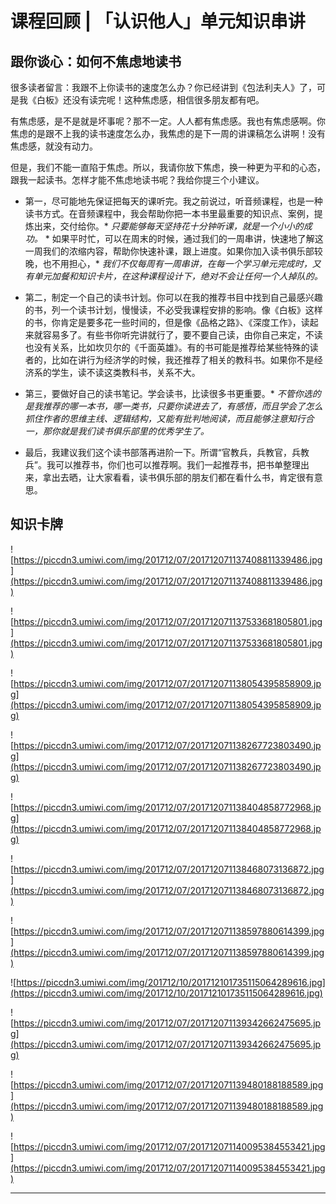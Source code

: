 # 课程回顾 | 「认识他人」单元知识串讲

## 跟你谈心：如何不焦虑地读书

很多读者留言：我跟不上你读书的速度怎么办？你已经讲到《包法利夫人》了，可是我《白板》还没有读完呢！这种焦虑感，相信很多朋友都有吧。

有焦虑感，是不是就是坏事呢？那不一定。人人都有焦虑感。我也有焦虑感啊。你焦虑的是跟不上我的读书速度怎么办，我焦虑的是下一周的讲课稿怎么讲啊！没有焦虑感，就没有动力。

但是，我们不能一直陷于焦虑。所以，我请你放下焦虑，换一种更为平和的心态，跟我一起读书。怎样才能不焦虑地读书呢？我给你提三个小建议。

* 第一，尽可能地先保证把每天的课听完。我之前说过，听音频课程，也是一种读书方式。在音频课程中，我会帮助你把一本书里最重要的知识点、案例，提炼出来，交付给你。* *只要能够每天坚持花十分钟听课，就是一个小小的成功。* * 如果平时忙，可以在周末的时候，通过我们的一周串讲，快速地了解这一周我们的浓缩内容，帮助你快速补课，跟上进度。如果你加入读书俱乐部较晚，也不用担心，* *我们不仅每周有一周串讲，在每一个学习单元完成时，又有单元加餐和知识卡片，在这种课程设计下，绝对不会让任何一个人掉队的。* 

* 第二，制定一个自己的读书计划。你可以在我的推荐书目中找到自己最感兴趣的书，列一个读书计划，慢慢读，不必受我课程安排的影响。像《白板》这样的书，你肯定是要多花一些时间的，但是像《品格之路》、《深度工作》，读起来就容易多了。有些书你听完讲就行了，要不要自己读，由你自己来定，不读也没有关系，比如坎贝尔的《千面英雄》。有的书可能是推荐给某些特殊的读者的，比如在讲行为经济学的时候，我还推荐了相关的教科书。如果你不是经济系的学生，读不读这类教科书，关系不大。

* 第三，要做好自己的读书笔记。学会读书，比读很多书更重要。* *不管你选的是我推荐的哪一本书，哪一类书，只要你读进去了，有感悟，而且学会了怎么抓住作者的思维主线、逻辑结构，又能有批判地阅读，而且能够注意知行合一，那你就是我们读书俱乐部里的优秀学生了。* 

* 最后，我建议我们这个读书部落再进阶一下。所谓“官教兵，兵教官，兵教兵”。我可以推荐书，你们也可以推荐啊。我们一起推荐书，把书单整理出来，拿出去晒，让大家看看，读书俱乐部的朋友们都在看什么书，肯定很有意思。

## 知识卡牌

![https://piccdn3.umiwi.com/img/201712/07/201712071137408811339486.jpg](https://piccdn3.umiwi.com/img/201712/07/201712071137408811339486.jpg)

![https://piccdn3.umiwi.com/img/201712/07/201712071137533681805801.jpg](https://piccdn3.umiwi.com/img/201712/07/201712071137533681805801.jpg)

![https://piccdn3.umiwi.com/img/201712/07/201712071138054395858909.jpg](https://piccdn3.umiwi.com/img/201712/07/201712071138054395858909.jpg)

![https://piccdn3.umiwi.com/img/201712/07/201712071138267723803490.jpg](https://piccdn3.umiwi.com/img/201712/07/201712071138267723803490.jpg)

![https://piccdn3.umiwi.com/img/201712/07/201712071138404858772968.jpg](https://piccdn3.umiwi.com/img/201712/07/201712071138404858772968.jpg)

![https://piccdn3.umiwi.com/img/201712/07/201712071138468073136872.jpg](https://piccdn3.umiwi.com/img/201712/07/201712071138468073136872.jpg)

![https://piccdn3.umiwi.com/img/201712/07/201712071138597880614399.jpg](https://piccdn3.umiwi.com/img/201712/07/201712071138597880614399.jpg)

![https://piccdn3.umiwi.com/img/201712/10/201712101735115064289616.jpg](https://piccdn3.umiwi.com/img/201712/10/201712101735115064289616.jpg)

![https://piccdn3.umiwi.com/img/201712/07/201712071139342662475695.jpg](https://piccdn3.umiwi.com/img/201712/07/201712071139342662475695.jpg)

![https://piccdn3.umiwi.com/img/201712/07/201712071139480188188589.jpg](https://piccdn3.umiwi.com/img/201712/07/201712071139480188188589.jpg)

![https://piccdn3.umiwi.com/img/201712/07/201712071140095384553421.jpg](https://piccdn3.umiwi.com/img/201712/07/201712071140095384553421.jpg)

---
